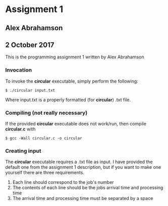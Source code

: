 # Assignment 1
## Alex Abrahamson
## 2 October 2017

This is the programming assignment 1 written by Alex Abrahamson

### Invocation
To invoke the **circular** executable, simply perform the following:
```
$ ./circular input.txt
```
Where input.txt is a properly formatted (for **circular**) .txt file.

### Compiling (not really necessary)
If the provided **circular** executable does not work/run, then compile **circular.c** with 
```
$ gcc -Wall circular.c -o circular
```

### Creating input
The **circular** executable requires a .txt file as input. I have provided the default one from the assignment 1 description, but if you want to make one yourself there are three requirements.

  1. Each line should correspond to the job's number
  2. The contents of each line should be the jobs arrival time and processing time
  3. The arrival time and processing time must be separated by a space

